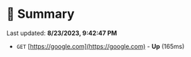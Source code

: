# 📖 Summary
Last updated: **8/23/2023, 9:42:47 PM**

- `GET` [https://google.com](https://google.com) - **Up** (165ms)
